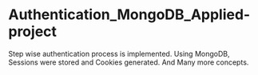 # Authentication_MongoDB_Applied-project
Step wise authentication process is implemented. Using MongoDB, Sessions were stored and Cookies generated. And Many more concepts.

